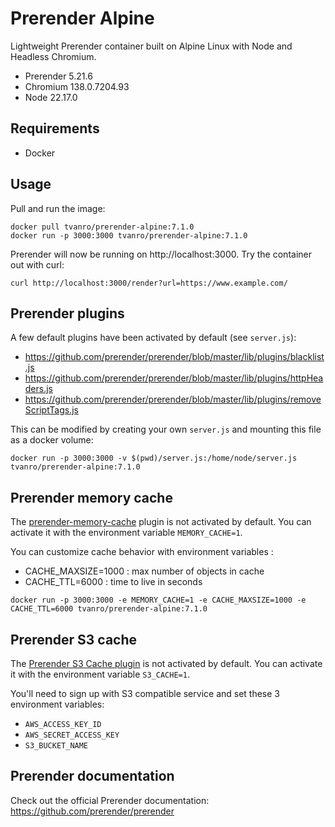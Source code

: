 # Prerender Alpine

Lightweight Prerender container built on Alpine Linux with Node and Headless Chromium.

- Prerender 5.21.6
- Chromium 138.0.7204.93
- Node 22.17.0

## Requirements

- Docker

## Usage

Pull and run the image:

```
docker pull tvanro/prerender-alpine:7.1.0
docker run -p 3000:3000 tvanro/prerender-alpine:7.1.0
```
Prerender will now be running on http://localhost:3000. Try the container out with curl:

```
curl http://localhost:3000/render?url=https://www.example.com/
```

## Prerender plugins

A few default plugins have been activated by default (see `server.js`):
- https://github.com/prerender/prerender/blob/master/lib/plugins/blacklist.js
- https://github.com/prerender/prerender/blob/master/lib/plugins/httpHeaders.js
- https://github.com/prerender/prerender/blob/master/lib/plugins/removeScriptTags.js

This can be modified by creating your own `server.js` and mounting this file as a docker volume:

```
docker run -p 3000:3000 -v $(pwd)/server.js:/home/node/server.js tvanro/prerender-alpine:7.1.0 
```

## Prerender memory cache

The [prerender-memory-cache](https://github.com/prerender/prerender-memory-cache) plugin is not activated by default.
You can activate it with the environment variable `MEMORY_CACHE=1`.

You can customize cache behavior with environment variables :
- CACHE_MAXSIZE=1000 : max number of objects in cache
- CACHE_TTL=6000 : time to live in seconds

```
docker run -p 3000:3000 -e MEMORY_CACHE=1 -e CACHE_MAXSIZE=1000 -e CACHE_TTL=6000 tvanro/prerender-alpine:7.1.0 
```

## Prerender S3 cache

The [Prerender S3 Cache plugin](https://github.com/prerender/prerender-aws-s3-cache) is not activated by default.
You can activate it with the environment variable `S3_CACHE=1`.

You'll need to sign up with S3 compatible service and set these 3 environment variables:

- `AWS_ACCESS_KEY_ID`
- `AWS_SECRET_ACCESS_KEY`
- `S3_BUCKET_NAME`

## Prerender documentation

Check out the official Prerender documentation: https://github.com/prerender/prerender
